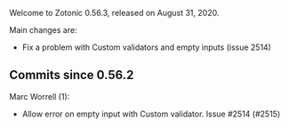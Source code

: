 Welcome to Zotonic 0.56.3, released on August 31, 2020.

Main changes are:

*   Fix a problem with Custom validators and empty inputs (issue 2514)



Commits since 0.56.2
--------------------

Marc Worrell (1):

*   Allow error on empty input with Custom validator. Issue #2514 (#2515)